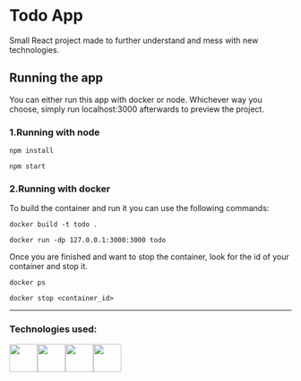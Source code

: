 # Todo App

Small React project made to further understand and mess with new technologies.

## Running the app
You can either run this app with docker or node. Whichever way you choose, simply run localhost:3000 afterwards to preview the project.

### 1.Running with node
```
npm install

npm start
```

### 2.Running with docker

To build the container and run it you can use the following commands:
```
docker build -t todo .

docker run -dp 127.0.0.1:3000:3000 todo
```
Once you are finished and want to stop the container, look for the id of your container and stop it.
```
docker ps

docker stop <container_id>
```


---
### Technologies used:

<div style="display:flex;">
  <img src="https://cdn.jsdelivr.net/gh/devicons/devicon/icons/typescript/typescript-original.svg" height="50"/>
  <img src="https://cdn.jsdelivr.net/gh/devicons/devicon/icons/react/react-original.svg" height="50"/>
  <img src="https://cdn.jsdelivr.net/gh/devicons/devicon/icons/docker/docker-original.svg" height="50"/>
  <img src="https://cdn.jsdelivr.net/gh/devicons/devicon/icons/tailwindcss/tailwindcss-plain.svg" height="50"/>
</div>
